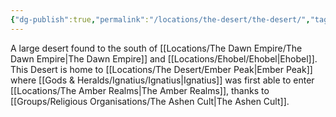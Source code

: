 ```yaml
---
{"dg-publish":true,"permalink":"/locations/the-desert/the-desert/","tags":["Location","Unexplored"],"noteIcon":""}
---
```


A large desert found to the south of [[Locations/The Dawn Empire/The Dawn Empire\|The Dawn Empire]] and [[Locations/Ehobel/Ehobel\|Ehobel]]. This Desert is home to [[Locations/The Desert/Ember Peak\|Ember Peak]] where [[Gods & Heralds/Ignatius/Ignatius\|Ignatius]] was first able to enter [[Locations/The Amber Realms\|The Amber Realms]], thanks to [[Groups/Religious Organisations/The Ashen Cult\|The Ashen Cult]]. 